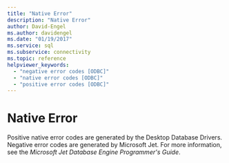 ```yaml
---
title: "Native Error"
description: "Native Error"
author: David-Engel
ms.author: davidengel
ms.date: "01/19/2017"
ms.service: sql
ms.subservice: connectivity
ms.topic: reference
helpviewer_keywords:
  - "negative error codes [ODBC]"
  - "native error codes [ODBC]"
  - "positive error codes [ODBC]"
---
```

# Native Error
Positive native error codes are generated by the Desktop Database Drivers. Negative error codes are generated by Microsoft Jet. For more information, see the *Microsoft Jet Database Engine Programmer's Guide*.
